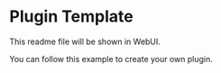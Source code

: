# Plugin Template

This readme file will be shown in WebUI.

You can follow this example to create your own plugin.
